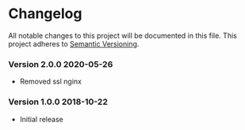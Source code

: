 # Changelog
All notable changes to this project will be documented in this file.
This project adheres to [Semantic Versioning](http://semver.org/).

<!-- the topmost header version must be set manually in the VERSION file -->
### Version 2.0.0 2020-05-26
 - Removed ssl nginx

### Version 1.0.0 2018-10-22
 - Initial release